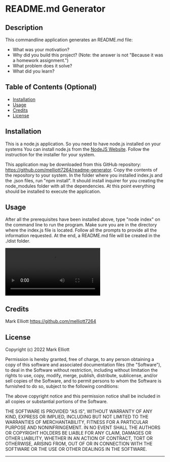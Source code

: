 # README.md Generator

## Description

This commandline application generates an README.md file:

- What was your motivation?
- Why did you build this project? (Note: the answer is not "Because it was a homework assignment.")
- What problem does it solve?
- What did you learn?

## Table of Contents (Optional)

- [Installation](#installation)
- [Usage](#usage)
- [Credits](#credits)
- [License](#license)

## Installation

This is a node.js application.  So you need to have node.js installed on your systems   You can install node.js from the [NodeJS Website](https://nodejs.org/en/).  Follow the instruction for the installer for your system.

This application may be downloaded from this GitHub repository: https://github.com/melliott7264/readme-generator.   Copy the contents of the repository to your system.   In the folder where you installed index.js and the .json files, run "npm install".  It should install inquirer for you creating the node_modules folder with all the dependencies.   At this point everything should be installed to execute the application.



## Usage

After all the prerequisites have been installed above, type "node index" on the command line to run the program.  Make sure you are in the directory where the index.js file is located.  Follow all the prompts to provide all the information requested.  At the end,  a README.md file will be created in the ./dist folder.

![](./Screen%20Recording.mov)

## Credits

Mark Elliott  https://github.com/melliott7264


## License

Copyright (c) 2022 Mark Elliott

Permission is hereby granted, free of charge, to any person obtaining a copy
of this software and associated documentation files (the "Software"), to deal
in the Software without restriction, including without limitation the rights
to use, copy, modify, merge, publish, distribute, sublicense, and/or sell
copies of the Software, and to permit persons to whom the Software is
furnished to do so, subject to the following conditions:

The above copyright notice and this permission notice shall be included in all
copies or substantial portions of the Software.

THE SOFTWARE IS PROVIDED "AS IS", WITHOUT WARRANTY OF ANY KIND, EXPRESS OR
IMPLIED, INCLUDING BUT NOT LIMITED TO THE WARRANTIES OF MERCHANTABILITY,
FITNESS FOR A PARTICULAR PURPOSE AND NONINFRINGEMENT. IN NO EVENT SHALL THE
AUTHORS OR COPYRIGHT HOLDERS BE LIABLE FOR ANY CLAIM, DAMAGES OR OTHER
LIABILITY, WHETHER IN AN ACTION OF CONTRACT, TORT OR OTHERWISE, ARISING FROM,
OUT OF OR IN CONNECTION WITH THE SOFTWARE OR THE USE OR OTHER DEALINGS IN THE
SOFTWARE.

---

